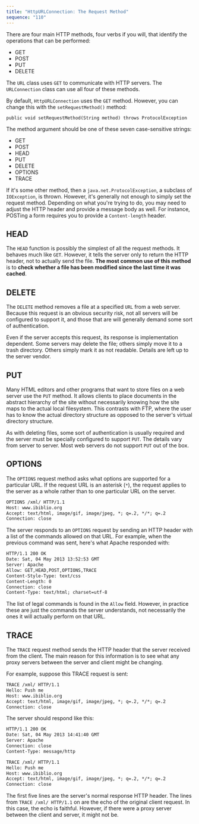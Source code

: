 ```yaml
---
title: "HttpURLConnection: The Request Method"
sequence: "110"
---
```


There are four main HTTP methods, four verbs if you will, that identify the operations that can be performed:

- GET
- POST
- PUT
- DELETE

The `URL` class uses `GET` to communicate with HTTP servers. The `URLConnection` class can use all four of these methods.

By default, `HttpURLConnection` uses the `GET` method. However, you can change this with the `setRequestMethod()` method:

```text
public void setRequestMethod(String method) throws ProtocolException
```

The method argument should be one of these seven case-sensitive strings:

- GET
- POST
- HEAD
- PUT
- DELETE
- OPTIONS
- TRACE

If it's some other method, then a `java.net.ProtocolException`, a subclass of `IOException`, is thrown. However, it's generally not enough to simply set the request method. Depending on what you're trying to do, you may need to adjust the HTTP header and provide a message body as well. For instance, POSTing a form requires you to provide a `Content-length` header.

## HEAD

The `HEAD` function is possibly the simplest of all the request methods. It behaves much like `GET`. However, it tells the server only to return the HTTP header, not to actually send the file. **The most common use of this method** is to **check whether a file has been modified since the last time it was cached**.

## DELETE

The `DELETE` method removes a file at a specified `URL` from a web server. Because this request is an obvious security risk, not all servers will be configured to support it, and those that are will generally demand some sort of authentication.

Even if the server accepts this request, its response is implementation dependent. Some servers may delete the file; others simply move it to a trash directory. Others simply mark it as not readable. Details are left up to the server vendor.

## PUT

Many HTML editors and other programs that want to store files on a web server use the `PUT` method. It allows clients to place documents in the abstract hierarchy of the site without necessarily knowing how the site maps to the actual local filesystem. This contrasts with FTP, where the user has to know the actual directory structure as opposed to the server's virtual directory structure.

As with deleting files, some sort of authentication is usually required and the server must be specially configured to support `PUT`. The details vary from server to server. Most web servers do not support `PUT` out of the box.

## OPTIONS

The `OPTIONS` request method asks what options are supported for a particular URL. If the request URL is an asterisk (`*`), the request applies to the server as a whole rather than to one particular URL on the server.

```txt
OPTIONS /xml/ HTTP/1.1
Host: www.ibiblio.org
Accept: text/html, image/gif, image/jpeg, *; q=.2, */*; q=.2
Connection: close
```

The server responds to an `OPTIONS` request by sending an HTTP header with a list of the commands allowed on that URL. For example, when the previous command was sent, here's what Apache responded with:

```txt
HTTP/1.1 200 OK
Date: Sat, 04 May 2013 13:52:53 GMT
Server: Apache
Allow: GET,HEAD,POST,OPTIONS,TRACE
Content-Style-Type: text/css
Content-Length: 0
Connection: close
Content-Type: text/html; charset=utf-8
```

The list of legal commands is found in the `Allow` field. However, in practice these are just the commands the server understands, not necessarily the ones it will actually perform on that URL.

## TRACE

The `TRACE` request method sends the HTTP header that the server received from the client. The main reason for this information is to see what any proxy servers between the server and client might be changing.

For example, suppose this TRACE request is sent:

```txt
TRACE /xml/ HTTP/1.1
Hello: Push me
Host: www.ibiblio.org
Accept: text/html, image/gif, image/jpeg, *; q=.2, */*; q=.2
Connection: close
```

The server should respond like this:

```txt
HTTP/1.1 200 OK
Date: Sat, 04 May 2013 14:41:40 GMT
Server: Apache
Connection: close
Content-Type: message/http

TRACE /xml/ HTTP/1.1
Hello: Push me
Host: www.ibiblio.org
Accept: text/html, image/gif, image/jpeg, *; q=.2, */*; q=.2
Connection: close
```

The first five lines are the server's normal response HTTP header. The lines from `TRACE /xml/ HTTP/1.1` on are the echo of the original client request. In this case, the echo is faithful. However, if there were a proxy server between the client and server, it might not be.

